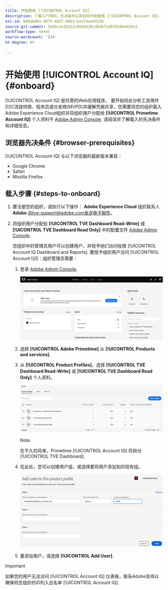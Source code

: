 ```yaml
---
title: 开始使用 [!UICONTROL Account IQ]
description: 了解入门培训、先决条件以及如何开始使用 [!UICONTROL Account IQ].
exl-id: 840ab081-0073-492f-86b2-ba174ae93256
source-git-commit: 3e5bcee38151c88d3538cdbdbf2d07010be929cd
workflow-type: tm+mt
source-wordcount: '214'
ht-degree: 0%

---
```


# 开始使用 [!UICONTROL Account IQ] {#onboard}

[!UICONTROL Account IQ] 是托管的Web应用程序。 要开始将此分析工具用作D2C流提供商、程序员或分发商(MVPD)并缓解凭据共享，您需要将您的组织载入Adobe Experience Cloud组织并将组织用户分配给 **[!UICONTROL Primetime Account IQ]** 个人资料于 [Adobe Admin Console](https://adminconsole.adobe.com/). 请阅读并了解载入的先决条件和详细信息。

## 浏览器先决条件 {#browser-prerequisites}

[!UICONTROL Account IQ] 与以下浏览器的最新版本兼容：

* Google Chrome
* Safari
* Mozilla Firefox

## 载入步骤 {#steps-to-onboard}

1. 要注册您的组织，请执行以下操作： **Adobe Experience Cloud** 组织联系人 **Adobe** 向tve-support@adobe.com发送电子邮件。

1. 将组织用户分配给 **[!UICONTROL TVE Dashboard Read-Write]** 或 **[!UICONTROL TVE Dashboard Read Only]** 中的配置文件 [Adobe Admin Console](https://adminconsole.adobe.com/).

   您组织中的管理员用户可以创建用户，并授予他们访问权限 [!UICONTROL Account IQ Dashboard and Reports]. 要授予组织用户访问 [!UICONTROL Account I]问：组织管理员需要：

   1. 登录 [Adobe Admin Console](https://adminconsole.adobe.com/).


      ![](assets/admin-console.png)

   1. 选择 **[!UICONTROL Adobe Primetime]** 从 **[!UICONTROL Products and services]**.

   1. 从 **[!UICONTROL Product Profiles]**，选择 **[!UICONTROL TVE Dashboard Read-Write]** 或 **[!UICONTROL TVE Dashboard Read Only]** 个人资料。

      ![](assets/product-profiles.png)

      >[!NOTE]
      >
      >在不久的将来，Primetime [!UICONTROL Account IQ] 将拆分 [!UICONTROL TVE Dashboard].

   1. 在此处，您可以创建用户组，或选择要将用户添加到的现有组。

      ![](assets/add-users-2profile.png)

   1. 要添加用户，请选择 **[!UICONTROL Add User]**.

>[!IMPORTANT]
>
>如果您的用户无法访问 [!UICONTROL Account IQ] 仪表板，联系Adobe支持以确保将您组织的ID列入白名单 [!UICONTROL Account IQ].

